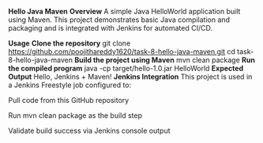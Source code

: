 **Hello Java Maven**
**Overview**
A simple Java HelloWorld application built using Maven. This project demonstrates basic Java compilation and packaging and is integrated with Jenkins for automated CI/CD.

**Usage**
**Clone the repository**
git clone https://github.com/poojithareddy1620/task-8-hello-java-maven.git
cd task-8-hello-java-maven
**Build the project using Maven**
mvn clean package
**Run the compiled program**
java -cp target/hello-1.0.jar HelloWorld
**Expected Output**
Hello, Jenkins + Maven!
**Jenkins Integration**
This project is used in a Jenkins Freestyle job configured to:

Pull code from this GitHub repository

Run mvn clean package as the build step

Validate build success via Jenkins console output

